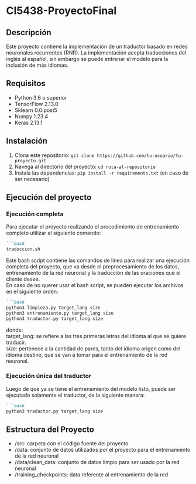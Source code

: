 # CI5438-ProyectoFinal

## Descripción
Este proyecto contiene la implementación de un traductor basado en redes neuronales recurrentes (RNR). La implementación acepta traducciones del inglés al español, sin embargo se puede entrenar el modelo para la inclusión de más idiomas.

## Requisitos
- Python 3.6 o superior
- TensorFlow 2.13.0
- Sklearn 0.0.post5
- Numpy 1.23.4
- Keras 2.13.1

## Instalación
1. Clona este repositorio: `git clone https://github.com/tu-usuario/tu-proyecto.git`
2. Navega al directorio del proyecto: `cd ruta-al-repositorio`
3. Instala las dependencias: `pip install -r requirements.txt` (en caso de ser necesario)

## Ejecución del proyecto
### Ejecución completa

Para ejecutar el proyecto realizando el procedimiento de entrenamiento completo utilizar el siguiente comando:
```markdown
```bash
traduccion.sh
```
Este bash script contiene las comandos de linea para realizar una ejecución completa del proyecto, que va desde el preprocesamiento de los datos, entrenamiento de la red neuronal y la traducción de las oraciones que el cliente desee.  
En caso de no querer usar el bash script, se pueden ejecutar los archivos en el siguiente orden:  
```markdown
```bash
python3 limpieza.py target_lang size
python3 entrenamiento.py target_lang size
python3 traductor.py target_lang size
```
donde:  
target_lang: se refiere a las tres primeras letras del idioma al que se quiere traducir.  
size: pertenece a la cantidad de pares, tanto del idioma origen como del idioma destino, que se van a tomar para el entrenamiento de la red neuronal.

### Ejecución única del traductor
Luego de que ya se tiene el entrenamiento del modelo listo, puede ser ejecutado solamente el traductor, de la siguiente manera:
```markdown
```bash
python3 traductor.py target_lang size
```

## Estructura del Proyecto
- /src: carpeta con el código fuente del proyecto
- /data: conjunto de datos utilizados por el proyecto para el entrenamiento de la red neuronal
- /data/clean_data: conjunto de datos limpio para ser usado por la red neuronal
- /training_checkpoints: data referente al entrenamiento de la red
